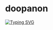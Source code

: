 # doopanon
 [![Typing SVG](https://readme-typing-svg.demolab.com?font=PMingLiU-ExtB&pause=1000&color=9E86B1&random=false&width=435&lines=glook;im+doopanon)](https://git.io/typing-svg)

